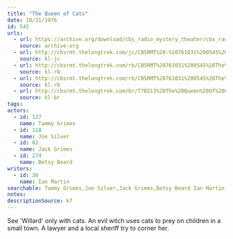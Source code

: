 ```yaml
---
title: "The Queen of Cats"
date: 10/31/1976
id: 545
urls: 
  - url: https://archive.org/download/cbs_radio_mystery_theater/cbs_radio_mystery_theater-0501-0550.zip/cbs_radio_mystery_theater-0501-0550%2Fcbsrmt_0545_the_queen_of_cats.mp3
    source: archive-org
  - url: http://cbsrmt.thelongtrek.com/jc/CBSRMT%20-%20761031%200545%20The%20Queen%20Of%20Cats%20vbr%20fb2_jc.mp3
    source: kl-jc
  - url: http://cbsrmt.thelongtrek.com/rb/CBSRMT%20761031%200545%20The%20Queen%20of%20Cats_wuwm.mp3
    source: kl-rb
  - url: http://cbsrmt.thelongtrek.com/rb/CBSRMT%20761031%200545%20The%20Queen%20of%20Cats_wbbm_rb%20hot.mp3
    source: kl-rb
  - url: http://cbsrmt.thelongtrek.com/br/770213%20The%20Queen%20Of%20Cats.mp3
    source: kl-br
tags: 
actors:  
  - id: 127
    name: Tammy Grimes  
  - id: 118
    name: Joe Silver  
  - id: 82
    name: Jack Grimes  
  - id: 274
    name: Betsy Beard
writers:  
  - id: 38
    name: Ian Martin
searchable: Tammy Grimes,Joe Silver,Jack Grimes,Betsy Beard Ian Martin
notes: 
descriptionSource: kf
---
```

See 'Willard' only with cats. An evil witch uses cats to prey on children in a small town. A lawyer and a local sheriff try to corner her.